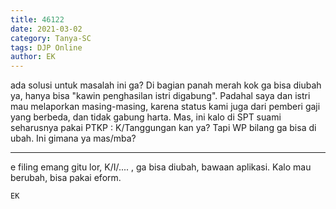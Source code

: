 ```yaml
---
title: 46122
date: 2021-03-02
category: Tanya-SC
tags: DJP Online
author: EK
---
```


ada solusi untuk masalah ini ga? Di bagian panah merah kok ga bisa diubah ya, hanya bisa "kawin penghasilan istri digabung". Padahal saya dan istri mau melaporkan masing-masing, karena status kami juga dari pemberi gaji yang berbeda, dan tidak gabung harta. Mas, ini kalo di SPT suami seharusnya pakai PTKP : K/Tanggungan kan ya? Tapi WP bilang ga bisa di ubah. Ini gimana ya mas/mba?

---

e filing emang gitu lor, K/I/.... , ga bisa diubah, bawaan aplikasi. Kalo mau berubah, bisa pakai eform.

`EK`

